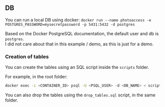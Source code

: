 ## DB

You can run a local DB using docker: `docker run --name photoaccess -e POSTGRES_PASSWORD=mysecretpassword -p 5431:5432 -d postgres`

Based on the Docker PostgreSQL documentation, the default user and db is `postgres`.  
I did not care about that in this example / demo, as this is just for a demo.

### Creation of tables

You can create the tables using an SQL script inside the `scripts` folder.

For example, in the root folder:
```bash
docker exec -i <CONTAINER_ID> psql -U <PSQL_USER> -d <DB_NAME> < scripts/create_tables.sql
```

You can also drop the tables using the `drop_tables.sql` script, in the same folder.
